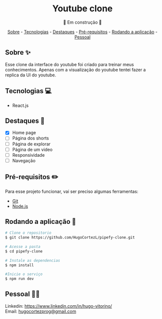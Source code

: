 <h1 align="center"> Youtube clone</h1>
 
<p align="center">🧱 Em construção 🧱</p> 

<p align="center">
    <a href="#sobre">Sobre</a>
    - <a href="#tecnologias">Tecnologias</a>
    - <a href="#destaques">Destaques</a>
    - <a href="#pre">Pré-requisitos</a>
    - <a href="#rodando">Rodando a aplicação</a>
    - <a href="#pessoal">Pessoal</a>
</p>
 
<h2 id="sobre">Sobre ✨</h2>
 
Esse clone da interface do youtube foi criado para treinar meus conhecimentos. Apenas com a visualização do youtube tentei fazer a replica da UI do youtube.
 
<h2 id="tecnologias">Tecnologias 💻</h2>
 
- React.js
 
<h2 id="destaques">Destaques 🏴</h2>

* [X] Home page
* [ ] Página dos shorts
* [ ] Página de explorar
* [ ] Página de um video
* [ ] Responsividade
* [ ] Navegação
 
<h2 id="pre">Pré-requisitos ✏️</h2>
 
Para esse projeto funcionar, vai ser preciso algumas ferramentas:
* [Git](https://git-scm.com/downloads)
* [Node.js](https://nodejs.org/en/download/)
 
<h2 id="rodando">Rodando a aplicação 🎲</h2>
 
```bash
# Clone o repositorio
$ git clone https://github.com/HugoCortezL/pipefy-clone.git
 
# Acesse a pasta
$ cd pipefy-clone
 
# Instale as dependencias
$ npm install
 
#Inicie o serviço
$ npm run dev
```
 
<h2 id="pessoal">Pessoal 🙋‍♂️</h2>

Linkedin: https://www.linkedin.com/in/hugo-vitorino/
</br>
Email: hugocortezprog@gmail.com
